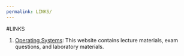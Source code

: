 ```yaml
---
permalink: LINKS/
---
```


#LINKS

1. [Operating Systems](https://os.vlsm.org): This website contains lecture materials, exam questions, and laboratory materials.

